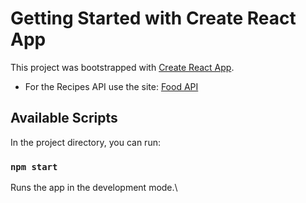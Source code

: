 # Getting Started with Create React App

This project was bootstrapped with [Create React App](https://github.com/facebook/create-react-app).

- For the Recipes API use the site: [Food API](https://spoonacular.com/food-api)

## Available Scripts

In the project directory, you can run:

### `npm start`

Runs the app in the development mode.\